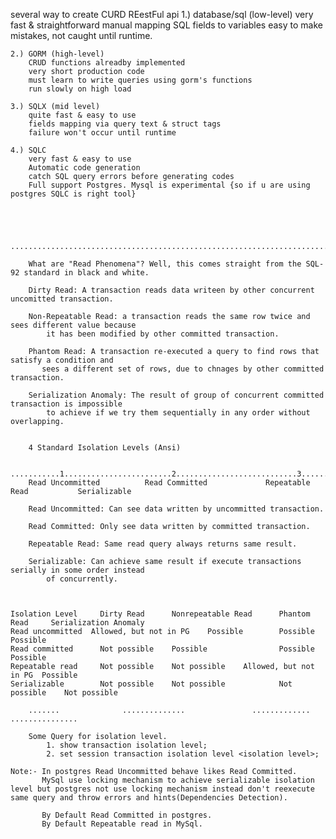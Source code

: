 several way to create CURD REestFul api
    1.) database/sql (low-level)
        very fast & straightforward
        manual mapping SQL fields to variables
        easy to make mistakes, not caught until runtime.

    2.) GORM (high-level)
        CRUD functions alreadby implemented
        very short production code
        must learn to write queries using gorm's functions
        run slowly on high load

    3.) SQLX (mid level)
        quite fast & easy to use
        fields mapping via query text & struct tags
        failure won't occur until runtime

    4.) SQLC
        very fast & easy to use
        Automatic code generation
        catch SQL query errors before generating codes
        Full support Postgres. Mysql is experimental {so if u are using postgres SQLC is right tool}




        ...............................................................................

        What are "Read Phenomena"? Well, this comes straight from the SQL-92 standard in black and white.

        Dirty Read: A transaction reads data writeen by other concurrent uncomitted transaction.

        Non-Repeatable Read: a transaction reads the same row twice and sees different value because
            it has been modified by other committed transaction.

        Phantom Read: A transaction re-executed a query to find rows that satisfy a condition and
           sees a different set of rows, due to chnages by other committed transaction.

        Serialization Anomaly: The result of group of concurrent committed transaction is impossible
            to achieve if we try them sequentially in any order without overlapping.


        4 Standard Isolation Levels (Ansi)

        ...........1........................2...........................3.......................4...>
        Read Uncommitted          Read Committed             Repeatable Read           Serializable

        Read Uncommitted: Can see data written by uncommitted transaction.

        Read Committed: Only see data written by committed transaction.

        Repeatable Read: Same read query always returns same result.

        Serializable: Can achieve same result if execute transactions serially in some order instead
            of concurrently.



    Isolation Level	    Dirty Read	    Nonrepeatable Read	    Phantom Read	 Serialization Anomaly
    Read uncommitted  Allowed, but not in PG	Possible	    Possible	    Possible
    Read committed	    Not possible	Possible	            Possible	    Possible
    Repeatable read	    Not possible	Not possible	Allowed, but not in PG	Possible
    Serializable	    Not possible	Not possible	        Not possible	Not possible

        .......              ..............               .............           ...............
        
        Some Query for isolation level.
            1. show transaction isolation level;
            2. set session transaction isolation level <isolation level>;
        
    Note:- In postgres Read Uncommitted behave likes Read Committed.
           MySql use locking mechanism to achieve serializable isolation level but postgres not use locking mechanism instead don't reexecute same query and throw errors and hints(Dependencies Detection).

           By Default Read Committed in postgres.
           By Default Repeatable read in MySql.

           